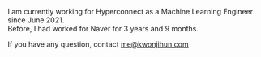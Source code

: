 I am currently working for Hyperconnect as a Machine Learning Engineer since June 2021.  
Before, I had worked for Naver for 3 years and 9 months.

If you have any question, contact me@kwonjihun.com
